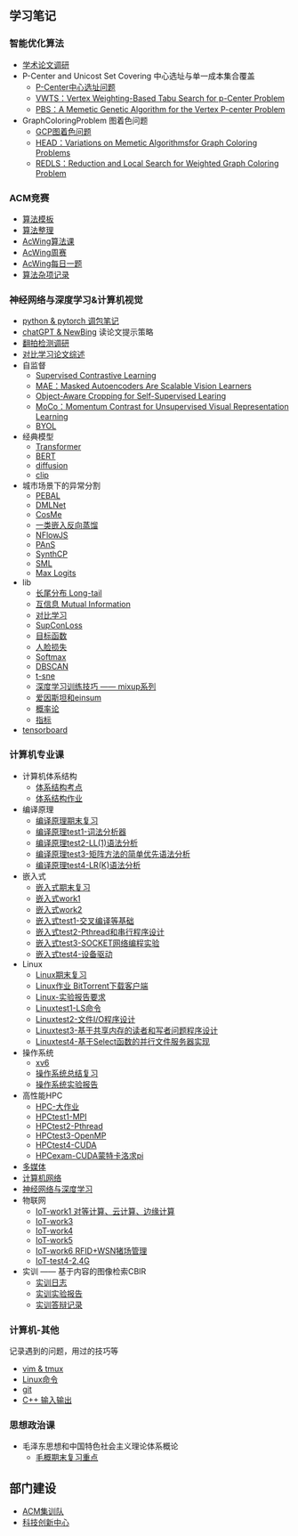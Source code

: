 ## 学习笔记
### 智能优化算法
- [学术论文调研](学术论文调研.md)
- P-Center and Unicost Set Covering 中心选址与单一成本集合覆盖
	- [P-Center中心选址问题](MyNotes/02%20Smart/notes/P-Center中心选址问题.md)
	- [VWTS：Vertex Weighting-Based Tabu Search for p-Center Problem](MyNotes/02%20Smart/paper/VWTS：Vertex%20Weighting-Based%20Tabu%20Search%20for%20p-Center%20Problem.md)
	- [PBS：A Memetic Genetic Algorithm for the Vertex P-center Problem](MyNotes/02%20Smart/paper/PBS：A%20Memetic%20Genetic%20Algorithm%20for%20the%20Vertex%20P-center%20Problem.md)
- GraphColoringProblem 图着色问题
	- [GCP图着色问题](MyNotes/02%20Smart/notes/GCP图着色问题.md)
	- [HEAD：Variations on Memetic Algorithmsfor Graph Coloring Problems](MyNotes/02%20Smart/paper/HEAD：Variations%20on%20Memetic%20Algorithmsfor%20Graph%20Coloring%20Problems.md)
	- [REDLS：Reduction and Local Search for Weighted Graph Coloring Problem](MyNotes/02%20Smart/paper/REDLS：Reduction%20and%20Local%20Search%20for%20Weighted%20Graph%20Coloring%20Problem.md)

### ACM竞赛
- [算法模板](MyNotes/03%20Algorithm/算法模板.md)
- [算法整理](MyNotes/03%20Algorithm/算法整理.md)
- [AcWing算法课](MyNotes/03%20Algorithm/AcWing算法课.md)
- [AcWing周赛](MyNotes/03%20Algorithm/AcWing周赛.md)
- [AcWing每日一题](MyNotes/03%20Algorithm/AcWing每日一题.md)
- [算法杂项记录](MyNotes/03%20Algorithm/算法杂项记录.md)

### 神经网络与深度学习&计算机视觉
- [python & pytorch 调包笔记](MyNotes/07%20编程语言/调包🦐笔记/python%20&%20pytorch%20调包笔记.md)
- [chatGPT & NewBing](MyNotes/01%20DL/notes/chatGPT%20&%20NewBing.md) 读论文提示策略
- [翻拍检测调研](MyNotes/01%20DL/notes/翻拍检测调研.md)
- [对比学习论文综述](MyNotes/01%20DL/对比学习/对比学习论文综述.md)
- 自监督
	- [Supervised Contrastive Learning](MyNotes/01%20DL/对比学习/Supervised%20Contrastive%20Learning.md)
	- [MAE：Masked Autoencoders Are Scalable Vision Learners](MyNotes/01%20DL/自监督学习/MAE：Masked%20Autoencoders%20Are%20Scalable%20Vision%20Learners.md)
	- [Object-Aware Cropping for Self-Supervised Learing](MyNotes/01%20DL/自监督学习/Object-Aware%20Cropping%20for%20Self-Supervised%20Learing.md)
	- [MoCo：Momentum Contrast for Unsupervised Visual Representation Learning](MyNotes/01%20DL/对比学习/MoCo：Momentum%20Contrast%20for%20Unsupervised%20Visual%20Representation%20Learning.md)
	- [BYOL](MyNotes/01%20DL/对比学习/BYOL.md)
- 经典模型
	- [Transformer](MyNotes/01%20DL/Transformer家族/Transformer.md)
	- [BERT](MyNotes/01%20DL/Transformer家族/BERT.md)
	- [diffusion](MyNotes/01%20DL/notes/diffusion.md)
	- [clip](MyNotes/01%20DL/对比学习/clip.md)
- 城市场景下的异常分割
	- [PEBAL](MyNotes/01%20DL/异常分割/PEBAL.md)
	- [DMLNet](MyNotes/01%20DL/异常分割/DMLNet.md)
	- [CosMe](MyNotes/01%20DL/异常分割/CosMe.md)
	- [一类嵌入反向蒸馏](MyNotes/01%20DL/异常分割/一类嵌入反向蒸馏.md)
	- [NFlowJS](MyNotes/01%20DL/异常分割/NFlowJS.md)
	- [PAnS](MyNotes/01%20DL/异常分割/PAnS.md)
	- [SynthCP](MyNotes/01%20DL/异常分割/SynthCP.md)
	- [SML](MyNotes/01%20DL/异常分割/SML.md)
	- [Max Logits](MyNotes/01%20DL/异常分割/Max%20Logits.md)
- lib
	- [长尾分布 Long-tail](MyNotes/01%20DL/notes/长尾分布%20Long-tail.md)
	- [互信息 Mutual Information](MyNotes/01%20DL/notes/互信息%20Mutual%20Information.md)
	- [对比学习](MyNotes/01%20DL/对比学习/对比学习.md)
	- [SupConLoss](MyNotes/01%20DL/notes/SupConLoss.md)
	- [目标函数](MyNotes/01%20DL/notes/目标函数.md)
	- [人脸损失](MyNotes/01%20DL/notes/人脸损失.md)
	- [Softmax](MyNotes/01%20DL/notes/Softmax.md)
	- [DBSCAN](MyNotes/01%20DL/notes/DBSCAN.md)
	- [t-sne](MyNotes/01%20DL/notes/t-sne.md)
	- [深度学习训练技巧 —— mixup系列](MyNotes/01%20DL/notes/深度学习训练技巧%20——%20mixup系列.md)
	- [爱因斯坦和einsum](MyNotes/01%20DL/notes/爱因斯坦和einsum.md)
	- [概率论](概率论.md)
	- [指标](MyNotes/01%20DL/notes/指标.md)
- [tensorboard](MyNotes/01%20DL/notes/tensorboard.md)

### 计算机专业课
- 计算机体系结构
	- [体系结构考点](MyNotes/04%20计算机/计算机体系结构/体系结构考点.md)
	- [体系结构作业](MyNotes/04%20计算机/计算机体系结构/体系结构作业.md)
- 编译原理
	- [编译原理期末复习](MyNotes/04%20计算机/编译原理/编译原理期末复习.md)
	- [编译原理test1-词法分析器](MyNotes/04%20计算机/编译原理/编译原理test1.md)
	- [编译原理test2-LL(1)语法分析](MyNotes/04%20计算机/编译原理/编译原理test2.md)
	- [编译原理test3-矩阵方法的简单优先语法分析](MyNotes/04%20计算机/编译原理/编译原理test3.md)
	- [编译原理test4-LR(K)语法分析](MyNotes/04%20计算机/编译原理/编译原理test4.md)
- 嵌入式
	- [嵌入式期末复习](MyNotes/04%20计算机/嵌入式/嵌入式期末复习.md)
	- [嵌入式work1](MyNotes/04%20计算机/嵌入式/嵌入式work1.md)
	- [嵌入式work2](MyNotes/04%20计算机/嵌入式/嵌入式work2.md)
	- [嵌入式test1-交叉编译等基础](MyNotes/04%20计算机/嵌入式/嵌入式test1.md)
	- [嵌入式test2-Pthread和串行程序设计](MyNotes/04%20计算机/嵌入式/嵌入式test2.md)
	- [嵌入式test3-SOCKET网络编程实验](MyNotes/04%20计算机/嵌入式/嵌入式test3.md)
	- [嵌入式test4-设备驱动](MyNotes/04%20计算机/嵌入式/嵌入式test4.md)
- Linux
	- [Linux期末复习](MyNotes/04%20计算机/Linux/Linux期末复习.md)
	- [Linux作业 BitTorrent下载客户端](MyNotes/04%20计算机/Linux/Linux作业%20BitTorrent下载客户端.md)
	- [Linux-实验报告要求](MyNotes/04%20计算机/Linux/Linux-实验报告要求.md)
	- [Linuxtest1-LS命令](MyNotes/04%20计算机/Linux/Linuxtest1.md)
	- [Linuxtest2-文件I/O程序设计](MyNotes/04%20计算机/Linux/Linuxtest2.md)
	- [Linuxtest3-基于共享内存的读者和写者问题程序设计](MyNotes/04%20计算机/Linux/Linuxtest3.md)
	- [Linuxtest4-基于Select函数的并行文件服务器实现](MyNotes/04%20计算机/Linux/Linuxtest4.md)
- 操作系统
	- [xv6](MyNotes/04%20计算机/操作系统/xv6.md)
	- [操作系统总结复习](MyNotes/04%20计算机/操作系统/操作系统总结复习.md)
	- [操作系统实验报告](MyNotes/04%20计算机/操作系统/操作系统实验报告.md)
- 高性能HPC
	- [HPC-大作业](MyNotes/04%20计算机/HPC/HPC-大作业.md)
	- [HPCtest1-MPI](MyNotes/04%20计算机/HPC/HPCtest1-MPI.md)
	- [HPCtest2-Pthread](MyNotes/04%20计算机/HPC/HPCtest2-Pthread.md)
	- [HPCtest3-OpenMP](MyNotes/04%20计算机/HPC/HPCtest3-OpenMP.md)
	- [HPCtest4-CUDA](MyNotes/04%20计算机/HPC/HPCtest4-CUDA.md)
	- [HPCexam-CUDA蒙特卡洛求pi](MyNotes/04%20计算机/HPC/HPCexam-CUDA蒙特卡洛求pi.md)
- [多媒体](MyNotes/04%20计算机/多媒体期末复习.md)
- [计算机网络](MyNotes/04%20计算机/计算计网络复习.md)
- [神经网络与深度学习](MyNotes/04%20计算机/神经网络与深度学习期末复习.md)
- 物联网
	- [IoT-work1 对等计算、云计算、边缘计算](MyNotes/04%20计算机/IoT/IoT-work1%20对等计算、云计算、边缘计算.md)
	- [IoT-work3](MyNotes/04%20计算机/IoT/IoT-work3.md)
	- [IoT-work4](MyNotes/04%20计算机/IoT/IoT-work4.md)
	- [IoT-work5](MyNotes/04%20计算机/IoT/IoT-work5.md)
	- [IoT-work6 RFID+WSN猪场管理](MyNotes/04%20计算机/IoT/IoT-work6%20RFID+WSN猪场管理.md)
	- [IoT-test4-2.4G](MyNotes/04%20计算机/IoT/IoT-test4-2.4G.md)
- 实训 —— 基于内容的图像检索CBIR
	- [实训日志](MyNotes/04%20计算机/实训/实训日志.md)
	- [实训实验报告](MyNotes/04%20计算机/实训/实训实验报告.md)
	- [实训答辩记录](MyNotes/04%20计算机/实训/实训答辩记录.md)

### 计算机-其他
记录遇到的问题，用过的技巧等
- [vim & tmux](MyNotes/01%20DL/notes/vim%20&%20tmux.md)
- [Linux命令](MyNotes/01%20DL/notes/Linux命令.md)
- [git](MyNotes/01%20DL/notes/git.md)
- [C++ 输入输出](MyNotes/07%20编程语言/C++%20输入输出.md)


### 思想政治课
- 毛泽东思想和中国特色社会主义理论体系概论
	- [毛概期末复习重点](MyNotes/04%20计算机/毛泽东思想和中国特色社会主义理论体系概论/毛概期末复习重点.md)


## 部门建设
- [ACM集训队](MyNotes/06%20部门建设/ACM集训队.md)
- [科技创新中心](MyNotes/06%20部门建设/科技创新中心.md)
